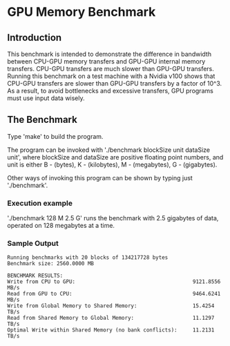 # GPU Memory Benchmark


## Introduction

This benchmark is intended to demonstrate the difference in bandwidth between CPU-GPU
memory transfers and GPU-GPU internal memory transfers. CPU-GPU transfers are much slower
than GPU-GPU transfers. Running this benchmark on a test machine with a Nvidia v100 shows that
CPU-GPU transfers are slower than GPU-GPU transfers by a factor of 10^3. As a result, to avoid
bottlenecks and excessive transfers, GPU programs must use input data wisely.


## The Benchmark

Type 'make' to build the program.

The program can be invoked with './benchmark blockSize unit dataSize unit',
where blockSize and dataSize are positive floating point numbers, and unit
is either B - (bytes), K - (kilobytes), M - (megabytes), G - (gigabytes).

Other ways of invoking this program can be shown by typing just './benchmark'.

### Execution example

'./benchmark 128 M 2.5 G' runs the benchmark with 2.5 gigabytes of data, operated on
128 megabytes at a time.

### Sample Output

~~~
Running benchmarks with 20 blocks of 134217728 bytes
Benchmark size: 2560.0000 MB

BENCHMARK RESULTS:
Write from CPU to GPU:                                      9121.8556 MB/s
Read from GPU to CPU:                                       9464.6241 MB/s
Write from Global Memory to Shared Memory:                  15.4254 TB/s
Read from Shared Memory to Global Memory:                   11.1297 TB/s
Optimal Write within Shared Memory (no bank conflicts):     11.2131 TB/s
~~~


